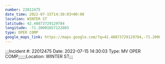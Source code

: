 ```yaml
---
number: 22012475
date_time: 2022-07-15T14:30:03+00:00
location: WINTER ST
latitude: 42.40873729129784
longitude: -71.20001657122803
type: OPER COMP
google_maps_link: https://maps.google.com/?q=42.40873729129784,-71.20001657122803
---
```


;;;Incident #: 22012475   Date: 2022-07-15 14:30:03    Type: MV OPER COMP;;;;;;Location: WINTER ST;;;
